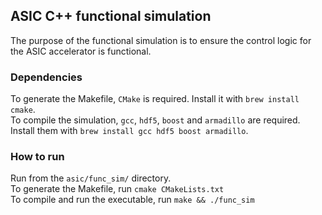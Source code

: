 ## ASIC C++ functional simulation
The purpose of the functional simulation is to ensure the control logic for the ASIC accelerator is functional.

### Dependencies
To generate the Makefile, `CMake` is required. Install it with `brew install cmake`. \
To compile the simulation, `gcc`, `hdf5`, `boost` and `armadillo` are required. Install them with `brew install gcc hdf5 boost armadillo`.

### How to run
Run from the `asic/func_sim/` directory. \
To generate the Makefile, run `cmake CMakeLists.txt` \
To compile and run the executable, run `make && ./func_sim`